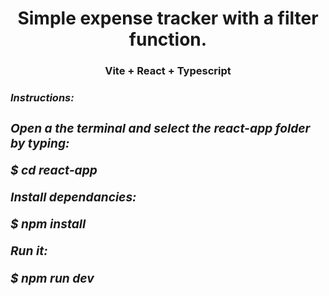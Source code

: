 <div id="header" align="center">
    <h1 align="center">Simple expense tracker with a filter function.</h1> 
    <h3>Vite + React + Typescript</h3>
</div>

<div>
    <h3><i>Instructions:<i><h3>
<p>
Open a the terminal and select the react-app folder by typing:

$ cd react-app
</p>

<p>
Install dependancies:

$ npm install
</p>

<p>
Run it:

$ npm run dev
</p>
</div>
